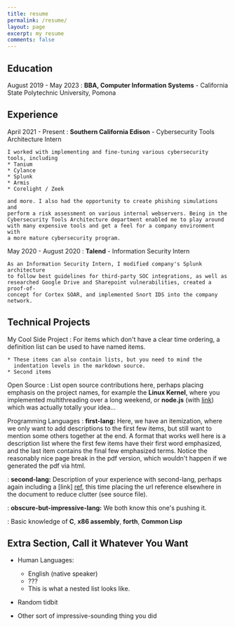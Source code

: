 ```yaml
---
title: resume
permalink: /resume/
layout: page
excerpt: my resume
comments: false
---
```


Education
---------

August 2019 - May 2023
:   **BBA, Computer Information Systems** - California State Polytechnic University, Pomona


Experience
----------

April 2021 - Present
:   **Southern California Edison** - Cybersecurity Tools Architecture Intern

    I worked with implementing and fine-tuning various cybersecurity tools, including
    * Tanium
    * Cylance
    * Splunk
    * Armis
    * Corelight / Zeek

    and more. I also had the opportunity to create phishing simulations and 
    perform a risk assessment on various internal webservers. Being in the
    Cybersecurity Tools Architecture department enabled me to play around
    with many expensive tools and get a feel for a company environment with
    a more mature cybersecurity program.

May 2020 - August 2020
:   **Talend** - Information Security Intern

    As an Information Security Intern, I modified company's Splunk architecture
    to follow best guidelines for third-party SOC integrations, as well as
    researched Google Drive and Sharepoint vulnerabilities, created a proof-of-
    concept for Cortex SOAR, and implemented Snort IDS into the company
    network.


Technical Projects
--------------------

My Cool Side Project
:   For items which don't have a clear time ordering, a definition
    list can be used to have named items.

    * These items can also contain lists, but you need to mind the
      indentation levels in the markdown source.
    * Second items

Open Source
:   List open source contributions here, perhaps placing emphasis on
    the project names, for example the **Linux Kernel**, where you
    implemented multithreading over a long weekend, or **node.js**
    (with [link](http://nodejs.org)) which was actually totally
    your idea...

Programming Languages
:   **first-lang:** Here, we have an itemization, where we only want
    to add descriptions to the first few items, but still want to
    mention some others together at the end. A format that works well
    here is a description list where the first few items have their
    first word emphasized, and the last item contains the final few
    emphasized terms. Notice the reasonably nice page break in the pdf
    version, which wouldn't happen if we generated the pdf via html.

:   **second-lang:** Description of your experience with second-lang,
    perhaps again including a [link] [ref], this time placing the url
    reference elsewhere in the document to reduce clutter (see source
    file). 

:   **obscure-but-impressive-lang:** We both know this one's pushing
    it.

:   Basic knowledge of **C**, **x86 assembly**, **forth**, **Common Lisp**

[ref]: https://github.com/githubuser/superlongprojectname

Extra Section, Call it Whatever You Want
----------------------------------------

* Human Languages:

     * English (native speaker)
     * ???
     * This is what a nested list looks like.

* Random tidbit

* Other sort of impressive-sounding thing you did